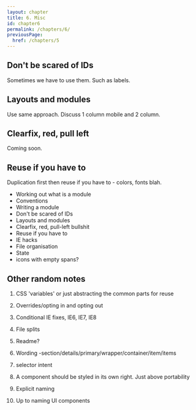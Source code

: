 ```yaml
---
layout: chapter
title: 6. Misc
id: chapter6
permalink: /chapters/6/
previousPage:
  href: /chapters/5
---
```


## Don't be scared of IDs

Sometimes we have to use them. Such as labels.

## Layouts and modules

Use same approach. Discuss 1 column mobile and 2 column.

## Clearfix, red, pull left

Coming soon.

## Reuse if you have to

Duplication first then reuse if you have to - colors, fonts blah.

- Working out what is a module
- Conventions
- Writing a module
- Don't be scared of IDs
- Layouts and modules
- Clearfix, red, pull-left bullshit
- Reuse if you have to
- IE hacks
- File organisation
- State
- icons with empty spans?

## Other random notes


1. CSS 'variables' or just abstracting the common parts for reuse

2. Overrides/opting in and opting out

3. Conditional IE fixes, IE6, IE7, IE8

4. File splits

5. Readme?

6. Wording -section/details/primary/wrapper/container/item/items

7. selector intent

8. A component should be styled in its own right. Just above portability

9. Explicit naming

10. Up to naming UI components